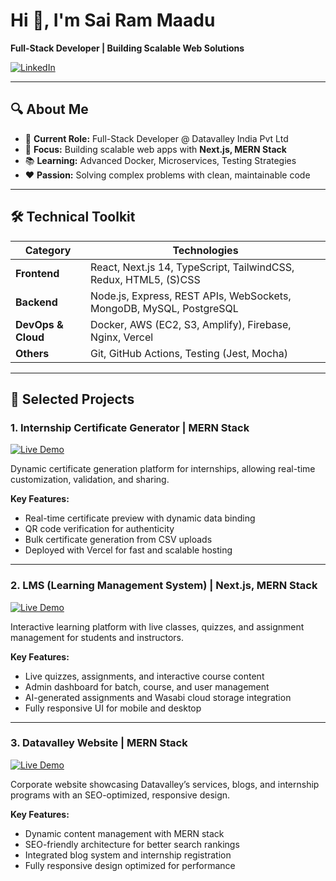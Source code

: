 
# Hi 👋, I'm Sai Ram Maadu

**Full-Stack Developer | Building Scalable Web Solutions**

[![LinkedIn](https://img.shields.io/badge/LinkedIn-Connect-blue)](https://www.linkedin.com/in/sai-ram-maadu-7005b729b/)

---

## 🔍 About Me
- 💼 **Current Role:** Full-Stack Developer @ Datavalley India Pvt Ltd  
- 🚀 **Focus:** Building scalable web apps with **Next.js, MERN Stack**  
- 📚 **Learning:** Advanced Docker, Microservices, Testing Strategies  
- ❤️ **Passion:** Solving complex problems with clean, maintainable code  

---

## 🛠 Technical Toolkit

| Category       | Technologies |
|----------------|-------------|
| **Frontend**   | React, Next.js 14, TypeScript, TailwindCSS, Redux, HTML5, (S)CSS |
| **Backend**    | Node.js, Express, REST APIs, WebSockets, MongoDB, MySQL, PostgreSQL |
| **DevOps & Cloud** | Docker, AWS (EC2, S3, Amplify), Firebase, Nginx, Vercel |
| **Others**     | Git, GitHub Actions, Testing (Jest, Mocha) |

---

## 🚀 Selected Projects  

### 1. Internship Certificate Generator | MERN Stack  
[![Live Demo](https://img.shields.io/badge/Live-Demo-blue)](https://datavalley-certificate.vercel.app/)  

Dynamic certificate generation platform for internships, allowing real-time customization, validation, and sharing.  

**Key Features:**  
- Real-time certificate preview with dynamic data binding  
- QR code verification for authenticity  
- Bulk certificate generation from CSV uploads  
- Deployed with Vercel for fast and scalable hosting  

---

### 2. LMS (Learning Management System) | Next.js, MERN Stack  
[![Live Demo](https://img.shields.io/badge/Live-Demo-blue)](https://learning.datavalley.ai/)  

Interactive learning platform with live classes, quizzes, and assignment management for students and instructors.  

**Key Features:**  
- Live quizzes, assignments, and interactive course content  
- Admin dashboard for batch, course, and user management  
- AI-generated assignments and Wasabi cloud storage integration  
- Fully responsive UI for mobile and desktop  

---

### 3. Datavalley Website | MERN Stack  
[![Live Demo](https://img.shields.io/badge/Live-Demo-blue)](https://datavalley.ai/)  

Corporate website showcasing Datavalley’s services, blogs, and internship programs with an SEO-optimized, responsive design.  

**Key Features:**  
- Dynamic content management with MERN stack  
- SEO-friendly architecture for better search rankings  
- Integrated blog system and internship registration  
- Fully responsive design optimized for performance  


